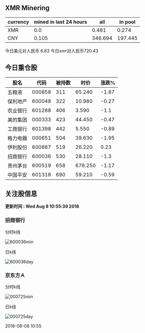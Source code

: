 ## XMR Minering

|currency|mined in last 24 hours|all|in pool|
|---|---|---|---|
|XMR|0.0|0.481|0.274|
|CNY|0.105|346.694|197.445|

今日美元对人民币 6.83	今日xmr对人民币720.43


## 今日重仓股 

|股名|代码|被持数|时价|涨跌%|
|---|---|---|---|---|
|五粮液|000858|311|65.240|-1.87|
|保利地产|600048|322|10.980|-0.27|
|农业银行|601288|406|3.590|-1.1|
|美的集团|000333|423|44.450|-0.47|
|工商银行|601398|442|5.550|-0.89|
|格力电器|000651|504|39.630|-1.95|
|伊利股份|600887|519|26.220|0.23|
|招商银行|600036|530|28.110|-1.3|
|贵州茅台|600519|658|678.250|-1.17|
|中国平安|601318|690|59.210|-0.59|

## 关注股信息
**更新时间 : Wed Aug  8 10:55:39 2018**
### 招商银行 
分时k线

![600036min](http://image.sinajs.cn/newchart/min/n/sh600036.gif)

日k线

![600036day](http://image.sinajs.cn/newchart/daily/n/sh600036.gif)

### 京东方Ａ 
分时k线

![000725min](http://image.sinajs.cn/newchart/min/n/sz000725.gif)

日k线

![000725day](http://image.sinajs.cn/newchart/daily/n/sz000725.gif)

2018-08-08 10:55